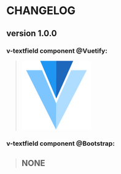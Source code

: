 # CHANGELOG
## **version 1.0.0**


### **v-textfield component @Vuetify:**
> [![v-textfield](../../../../assets/logo/vuetify-180.webp)](https://vuetifyjs.com/en/components/text-fields#text-field)


### **v-textfield component @Bootstrap:**
> ## NONE
